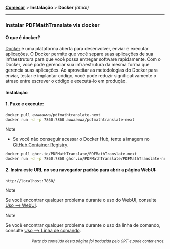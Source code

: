 [**Começar**](./getting-started.md) > **Instalação** > **Docker** _(atual)_

---

### Instalar PDFMathTranslate via docker

#### O que é docker?

[Docker](https://docs.docker.com/get-started/docker-overview/) é uma plataforma aberta para desenvolver, enviar e executar aplicações. O Docker permite que você separe suas aplicações de sua infraestrutura para que você possa entregar software rapidamente. Com o Docker, você pode gerenciar sua infraestrutura da mesma forma que gerencia suas aplicações. Ao aproveitar as metodologias do Docker para enviar, testar e implantar código, você pode reduzir significativamente o atraso entre escrever o código e executá-lo em produção.

#### Instalação

<h4>1. Puxe e execute:</h4>

```bash
docker pull awwaawwa/pdfmathtranslate-next
docker run -d -p 7860:7860 awwaawwa/pdfmathtranslate-next
```

> [!NOTE]
> 
> - Se você não conseguir acessar o Docker Hub, tente a imagem no [GitHub Container Registry](https://github.com/PDFMathTranslate/PDFMathTranslate-next/pkgs/container/pdfmathtranslate).
> 
> ```bash
> docker pull ghcr.io/PDFMathTranslate/PDFMathTranslate-next
> docker run -d -p 7860:7860 ghcr.io/PDFMathTranslate/PDFMathTranslate-next
> ```

<h4>2. Insira este URL no seu navegador padrão para abrir a página WebUI:</h4>

```
http://localhost:7860/
```

> [!NOTE]
> Se você encontrar qualquer problema durante o uso do WebUI, consulte [Uso --> WebUI](./USAGE_webui.md).

> [!NOTE]
> Se você encontrar qualquer problema durante o uso da linha de comando, consulte [Uso --> Linha de comando](./USAGE_commandline.md).
<!-- 
#### For docker deployment on cloud service:

<div>
<a href="https://www.heroku.com/deploy?template=https://github.com/PDFMathTranslate/PDFMathTranslate-next">
  <img src="https://www.herokucdn.com/deploy/button.svg" alt="Deploy" height="26"></a>
<a href="https://render.com/deploy">
  <img src="https://render.com/images/deploy-to-render-button.svg" alt="Deploy to Koyeb" height="26"></a>
<a href="https://zeabur.com/templates/5FQIGX?referralCode=reycn">
  <img src="https://zeabur.com/button.svg" alt="Deploy on Zeabur" height="26"></a>
<a href="https://app.koyeb.com/deploy?type=git&builder=buildpack&repository=github.com/PDFMathTranslate/PDFMathTranslate-next&branch=main&name=pdf-math-translate">
  <img src="https://www.koyeb.com/static/images/deploy/button.svg" alt="Deploy to Koyeb" height="26"></a>
</div>

-->

<div align="right"> 
<h6><small>Parte do conteúdo desta página foi traduzida pelo GPT e pode conter erros.</small></h6>